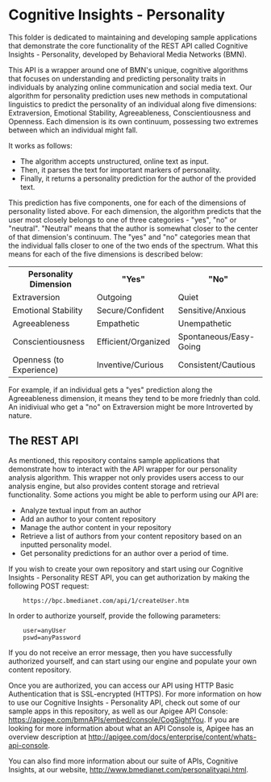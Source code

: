 Cognitive Insights - Personality
====================

This folder is dedicated to maintaining and developing sample applications that demonstrate the core functionality of the REST API called Cognitive Insights - Personality, developed by Behavioral Media Networks (BMN).

This API is a wrapper around one of BMN's unique, cognitive algorithms that focuses on understanding and predicting personality traits in individuals by analyzing online communication and social media text. Our algorithm for personality prediction uses new methods in computational linguistics to predict the personality of an individual along five dimensions: Extraversion, Emotional Stability, Agreeableness, Conscientiousness and Openness. Each dimension is its own continuum, possessing two extremes between which an individual might fall. 

It works as follows:

* The algorithm accepts unstructured, online text as input. 
* Then, it parses the text for important markers of personality.
* Finally, it returns a personality prediction for the author of the provided text. 

This prediction has five components, one for each of the dimensions of personality listed above. For each dimension, the algorithm predicts that the user most closely belongs to one of three categories - "yes", "no" or "neutral". "Neutral" means that the author is somewhat closer to the center of that dimension's continuum. The "yes" and "no" categories mean that the individual falls closer to one of the two ends of the spectrum. What this means for each of the five dimensions is described below:

<table>
	<tr>
		<th>Personality Dimension</th>
		<th>"Yes"</th>
		<th>"No"</th>
	</tr>
	<tr>
		<td>Extraversion</td>
		<td>Outgoing</td>
		<td>Quiet</td>
	</tr>
	<tr>
		<td>Emotional Stability</td>
		<td>Secure/Confident</td>
		<td>Sensitive/Anxious</td>
	</tr>
	<tr>
		<td>Agreeableness</td>
		<td>Empathetic</td>
		<td>Unempathetic</td>
	</tr>
	<tr>
		<td>Conscientiousness</td>
		<td>Efficient/Organized</td>
		<td>Spontaneous/Easy-Going</td>
	</tr>
	<tr>
		<td>Openness (to Experience)</td>
		<td>Inventive/Curious</td>
		<td>Consistent/Cautious</td>
	</tr>
</table>

For example, if an individual gets a "yes" prediction along the Agreeableness dimension, it means they tend to be more friednly than cold. An inidiviual who get a "no" on Extraversion might be more Introverted by nature. 


The REST API
-------------------

As mentioned, this repository contains sample applications that demonstrate how to interact with the API wrapper for our personality analysis algorithm. This wrapper not only provides users access to our analysis engine, but also provides content storage and retrieval functionality. Some actions you might be able to perform using our API are: 

* Analyze textual input from an author
* Add an author to your content repository
* Manage the author content in your repository
* Retrieve a list of authors from your content repository based on an inputted personality model.
* Get personality predictions for an author over a period of time.

If you wish to create your own repository and start using our Cognitive Insights - Personality REST API, you can get authorization by making the following POST request:

		https://bpc.bmedianet.com/api/1/createUser.htm

In order to authorize yourself, provide the following parameters:

		user=anyUser
		pswd=anyPassword

If you do not receive an error message, then you have successfully authorized yourself, and can start using our engine and populate your own content repository. 

Once you are authorized, you can access our API using HTTP Basic Authentication that is SSL-encrypted (HTTPS). For more information on how to use our Cognitive Insights - Personality API, check out some of our sample apps in this repository, as well as our Apigee API Console: https://apigee.com/bmnAPIs/embed/console/CogSightYou. If you are looking for more information about what an API Console is, Apigee has an overview description at http://apigee.com/docs/enterprise/content/whats-api-console.

You can also find more information about our suite of APIs, Cognitive Insights, at our website, http://www.bmedianet.com/personalityapi.html.

